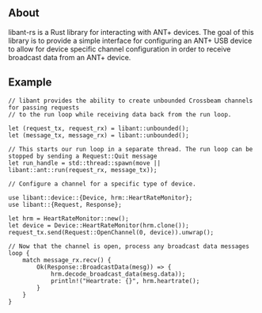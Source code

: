 ## About

libant-rs is a Rust library for interacting with ANT+ devices. The goal of this library is to provide a simple
interface for configuring an ANT+ USB device to allow for device specific channel configuration in order to
receive broadcast data from an ANT+ device.

## Example

```rust,no_run
// libant provides the ability to create unbounded Crossbeam channels for passing requests
// to the run loop while receiving data back from the run loop.

let (request_tx, request_rx) = libant::unbounded();
let (message_tx, message_rx) = libant::unbounded();

// This starts our run loop in a separate thread. The run loop can be stopped by sending a Request::Quit message
let run_handle = std::thread::spawn(move || libant::ant::run(request_rx, message_tx));

// Configure a channel for a specific type of device.

use libant::device::{Device, hrm::HeartRateMonitor};
use libant::{Request, Response};

let hrm = HeartRateMonitor::new();
let device = Device::HeartRateMonitor(hrm.clone());
request_tx.send(Request::OpenChannel(0, device)).unwrap();

// Now that the channel is open, process any broadcast data messages
loop {
    match message_rx.recv() {
        Ok(Response::BroadcastData(mesg)) => {
            hrm.decode_broadcast_data(mesg.data));
            println!("Heartrate: {}", hrm.heartrate();
        }
    }
}
